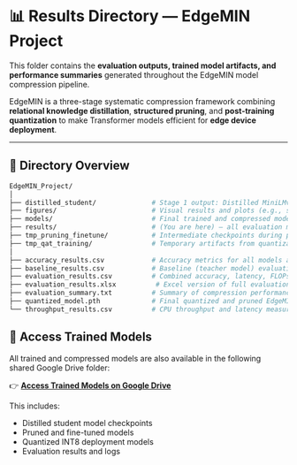 # 📊 Results Directory — EdgeMIN Project

This folder contains the **evaluation outputs, trained model artifacts, and performance summaries** generated throughout the EdgeMIN model compression pipeline.

EdgeMIN is a three-stage systematic compression framework combining **relational knowledge distillation**, **structured pruning**, and **post-training quantization** to make Transformer models efficient for **edge device deployment**.

---

## 📁 Directory Overview

```bash
EdgeMIN_Project/
│
├── distilled_student/              # Stage 1 output: Distilled MiniLMv2 student model
├── figures/                        # Visual results and plots (e.g., size vs. accuracy, latency comparisons)
├── models/                         # Final trained and compressed model weights
├── results/                        # (You are here) — all evaluation metrics and outputs
├── tmp_pruning_finetune/           # Intermediate checkpoints during pruning fine-tuning
├── tmp_qat_training/               # Temporary artifacts from quantization-aware training
│
├── accuracy_results.csv            # Accuracy metrics for all models across compression stages
├── baseline_results.csv            # Baseline (teacher model) evaluation before compression
├── evaluation_results.csv          # Combined accuracy, latency, FLOPs, and model size results
├── evaluation_results.xlsx          # Excel version of full evaluation metrics for easy analysis
├── evaluation_summary.txt          # Summary of compression performance and key observations
├── quantized_model.pth             # Final quantized and pruned EdgeMIN model (INT8 weights)
└── throughput_results.csv          # CPU throughput and latency measurements (samples/sec)
```

## 🔗 Access Trained Models

All trained and compressed models are also available in the following shared Google Drive folder:

👉 **[Access Trained Models on Google Drive](https://drive.google.com/drive/u/0/folders/1EabMrsx7YFVIBq4K9B4Z6sIbHRfwhSxs)**

This includes:
- Distilled student model checkpoints  
- Pruned and fine-tuned models  
- Quantized INT8 deployment models  
- Evaluation results and logs  
